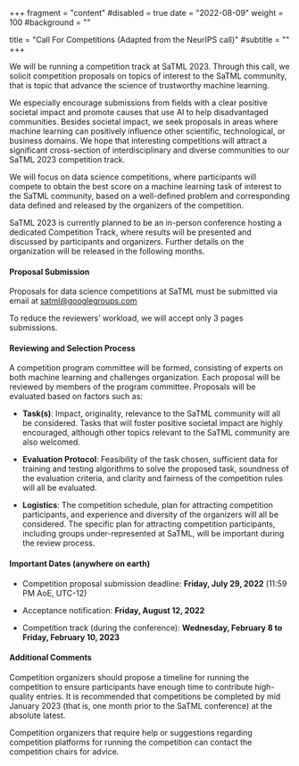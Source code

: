 +++
fragment = "content"
#disabled = true
date = "2022-08-09"
weight = 100
#background = ""

title = "Call For Competitions (Adapted from the NeurIPS call)"
#subtitle = ""
+++

We will be running a competition track at SaTML 2023. Through this call, we solicit competition proposals on topics of interest to the SaTML community, that is topic that advance the science of trustworthy machine learning.

We especially encourage submissions from fields with a clear positive societal impact and promote causes that use AI to help disadvantaged communities. Besides societal impact, we seek proposals in areas where machine learning can positively influence other scientific, technological, or business domains. We hope that interesting competitions will attract a significant cross-section of interdisciplinary and diverse communities to our SaTML 2023 competition track.

We will focus on data science competitions, where participants will compete to obtain the best score on a machine learning task of interest to the SaTML community, based on a well-defined problem and corresponding data defined and released by the organizers of the competition.

SaTML 2023 is currently planned to be an in-person conference hosting a dedicated Competition Track, where results will be presented and discussed by participants and organizers. Further details on the organization will be released in the following months. 

#### Proposal Submission

Proposals for data science competitions at SaTML must be submitted via email at [satml@googlegroups.com](mailto:satml@googlegroups.com)

To reduce the reviewers’ workload, we will accept only 3 pages submissions.

#### Reviewing and Selection Process

A competition program committee will be formed, consisting of experts on both machine learning and challenges organization. Each proposal will be reviewed by members of the program committee. Proposals will be evaluated based on factors such as:

* **Task(s)**: Impact, originality, relevance to the SaTML community will all be considered. Tasks that will foster positive societal impact are highly encouraged, although other topics relevant to the SaTML community are also welcomed.

* **Evaluation Protocol**: Feasibility of the task chosen, sufficient data for training and testing algorithms to solve the proposed task, soundness of the evaluation criteria, and clarity and fairness of the competition rules will all be evaluated.

* **Logistics**: The competition schedule, plan for attracting competition participants, and experience and diversity of the organizers will all be considered. The specific plan for attracting competition participants, including groups under-represented at SaTML, will be important during the review process.

#### Important Dates (anywhere on earth)

* Competition proposal submission deadline: **Friday, July 29, 2022** (11:59 PM AoE, UTC-12)

* Acceptance notification: **Friday, August 12, 2022**

* Competition track (during the conference): **Wednesday, February 8​ ​to Friday,​ February​ ​10,​ ​2023**

#### Additional Comments

Competition organizers should propose a timeline for running the competition to ensure participants have enough time to contribute high-quality entries. It is recommended that competitions be completed by mid January 2023 (that is, one month prior to the SaTML conference) at the absolute latest.

Competition organizers that require help or suggestions regarding competition platforms for running the competition can contact the competition chairs for advice.